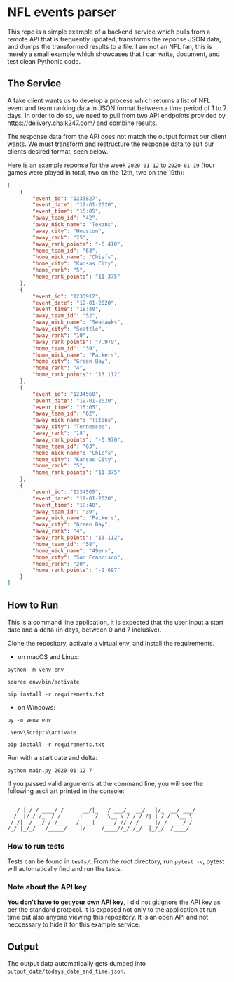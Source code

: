 # NFL events parser

This repo is a simple example of a backend service which pulls from a remote API that is frequently updated, transforms the reponse JSON data, and dumps the transformed results to a file. I am not an NFL fan, this is merely a small example which showcases that I can write, document, and test clean Pythonic code. 

## The Service

A fake client wants us to develop a process which returns a list of NFL event and team ranking data in JSON format between a time period of 1 to 7 days. In order to do so, we need to pull from two API endpoints provided by https://delivery.chalk247.com/ and combine 
results.

The response data from the API does not match the output format our client wants. We must transform and restructure the response data to suit our clients desired format, seen below.

Here is an example reponse for the week ```2020-01-12``` to ```2020-01-19``` (four games were played in total, two on the 12th, two on the 19th):

```json
[
    {
        "event_id": "1233827",
        "event_date": "12-01-2020",
        "event_time": "15:05",
        "away_team_id": "42",
        "away_nick_name": "Texans",
        "away_city": "Houston",
        "away_rank": "25",
        "away_rank_points": "-6.410",
        "home_team_id": "63",
        "home_nick_name": "Chiefs",
        "home_city": "Kansas City",
        "home_rank": "5",
        "home_rank_points": "11.375"
    },
    {
        "event_id": "1233912",
        "event_date": "12-01-2020",
        "event_time": "18:40",
        "away_team_id": "52",
        "away_nick_name": "Seahawks",
        "away_city": "Seattle",
        "away_rank": "10",
        "away_rank_points": "7.970",
        "home_team_id": "39",
        "home_nick_name": "Packers",
        "home_city": "Green Bay",
        "home_rank": "4",
        "home_rank_points": "13.112"
    },
    {
        "event_id": "1234560",
        "event_date": "19-01-2020",
        "event_time": "15:05",
        "away_team_id": "62",
        "away_nick_name": "Titans",
        "away_city": "Tennessee",
        "away_rank": "18",
        "away_rank_points": "-0.970",
        "home_team_id": "63",
        "home_nick_name": "Chiefs",
        "home_city": "Kansas City",
        "home_rank": "5",
        "home_rank_points": "11.375"
    },
    {
        "event_id": "1234565",
        "event_date": "19-01-2020",
        "event_time": "18:40",
        "away_team_id": "39",
        "away_nick_name": "Packers",
        "away_city": "Green Bay",
        "away_rank": "4",
        "away_rank_points": "13.112",
        "home_team_id": "58",
        "home_nick_name": "49ers",
        "home_city": "San Francisco",
        "home_rank": "20",
        "home_rank_points": "-2.697"
    }
]
```

## How to Run

This is a command line application, it is expected that the user input a start date and a delta (in days, between 0 and 7 inclusive).

Clone the repository, activate a virtual env, and install the requirements.
* on macOS and Linux:
```shell
python -m venv env

source env/bin/activate

pip install -r requirements.txt
```

* on Windows:
```shell
py -m venv env

.\env\Scripts\activate

pip install -r requirements.txt
```

Run with a start date and delta:
```shell
python main.py 2020-01-12 7
```

If you passed valid arguments at the command line, you will see the following ascii art printed in the console:
```
    _   __________               ______________  ___________ 
   / | / / ____/ /      __/|_   / ___/_  __/   |/_  __/ ___/
  /  |/ / /_  / /      |    /   \__ \ / / / /| | / /  \__ \
 / /|  / __/ / /___   /_ __|   ___/ // / / ___ |/ /  ___/ /
/_/ |_/_/   /_____/    |/     /____//_/ /_/  |_/_/  /____/
```

### How to run tests

Tests can be found in ```tests/```. From the root directory, run ```pytest -v```, pytest will automatically find and run the tests.

### Note about the API key

**You don't have to get your own API key**, I did not gitignore the API key as per the standard protocol. It is exposed not only to the application at run time but also anyone viewing this repository. It is an open API and not neccessary to hide it for this example service.

## Output

The output data automatically gets dumped into ```output_data/todays_date_and_time.json```.

